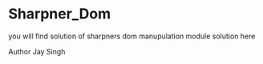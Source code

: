# Sharpner_Dom

<p>you will find solution of sharpners dom manupulation module solution here </p>

Author Jay Singh

